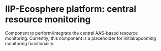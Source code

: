 # IIP-Ecosphere platform: central resource monitoring

Component to perform/integrate the central AAS-based resource monitoring. Currently, this component is a placeholder for initial/upcoming monitoring functionality.

